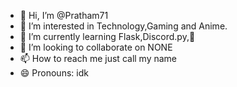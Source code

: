 - 👋 Hi, I’m @Pratham71
- 👀 I’m interested in Technology,Gaming and Anime.
- 🌱 I’m currently learning Flask,Discord.py,🐍
- 💞️ I’m looking to collaborate on NONE
- 📫 How to reach me just call my name
- 😄 Pronouns: idk



